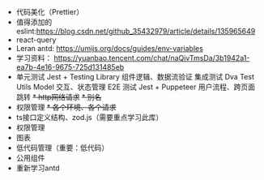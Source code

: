* 代码美化（Prettier）
* 值得添加的eslint:https://blog.csdn.net/github_35432979/article/details/135965649
* react-query
* Leran antd: https://umijs.org/docs/guides/env-variables
* 学习资料： https://yuanbao.tencent.com/chat/naQivTmsDa/3b1942a1-ea7b-4e16-9675-725d131485eb
* 单元测试	Jest + Testing Library	组件逻辑、数据流验证
  集成测试	Dva Test Utils	Model 交互、状态管理
  E2E 测试	Jest + Puppeteer	用户流程、跨页面跳转
~~* http网络请求~~
~~* 别名~~
* 权限管理
~~* 各个环境、各个请求~~
* ts接口定义结构、zod.js（需要重点学习此库）
* 权限管理
* 图表
* 低代码管理（重要：低代码）
* 公用组件
* 重新学习antd


 

